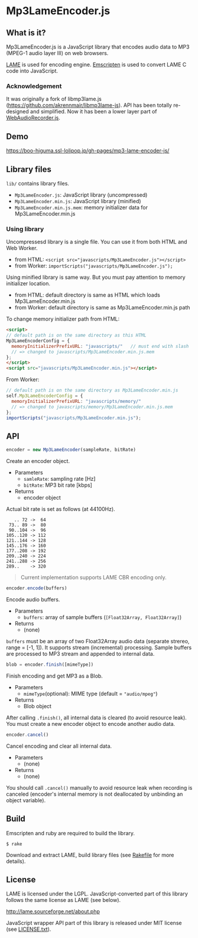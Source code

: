 # Mp3LameEncoder.js

## What is it?

Mp3LameEncoder.js is a JavaScript library that encodes audio data to MP3 (MPEG-1 audio layer III) on web browsers.

[LAME](http://lame.sourceforge.net/) is used for encoding engine. [Emscripten](http://emscripten.org) is used to convert LAME C code into JavaScript.

### Acknowledgement

It was originally a fork of libmp3lame.js (<https://github.com/akrennmair/libmp3lame-js>). API has been totally re-designed and simplified. Now it has been a lower layer part of [WebAudioRecorder.js](https://github.com/higuma/web-audio-recorder-js).

## Demo

<https://boo-higuma.ssl-lolipop.jp/gh-pages/mp3-lame-encoder-js/>

## Library files

`lib/` contains library files.

* `Mp3LameEncoder.js`: JavaScript library (uncompressed)
* `Mp3LameEncoder.min.js`: JavaScript library (minified)
* `Mp3LameEncoder.min.js.mem`: memory initializer data for Mp3LameEncoder.min.js

### Using library

Uncompressesd library is a single file. You can use it from both HTML and Web Worker.

* from HTML: `<script src="javascripts/Mp3LameEncoder.js"></script>`
* from Worker: `importScripts("javascripts/Mp3LameEncoder.js");`

Using minified library is same way. But you must pay attention to memory initializer location.

* from HTML: default directory is same as HTML which loads Mp3LameEncoder.min.js
* from Worker: default directory is same as Mp3LameEncoder.min.js path

To change memory initializer path from HTML:

``` html
<script>
// default path is on the same directory as this HTML
Mp3LameEncoderConfig = {
  memoryInitializerPrefixURL: "javascripts/"   // must end with slash
  // => changed to javascripts/Mp3LameEncoder.min.js.mem
};
</script>
<script src="javascripts/Mp3LameEncoder.min.js"></script>
```

From Worker:

``` javascript
// default path is on the same directory as Mp3LameEncoder.min.js
self.Mp3LameEncoderConfig = {
  memoryInitializerPrefixURL: "javascripts/memory/"
  // => changed to javascripts/memory/Mp3LameEncoder.min.js.mem
};
importScripts("javascripts/Mp3LameEncoder.min.js");
```

## API

``` javascript
encoder = new Mp3LameEncoder(sampleRate, bitRate)
```

Create an encoder object.

* Parameters
    * `samleRate`: sampling rate [Hz]
    * `bitRate`: MP3 bit rate [kbps]
* Returns
    * encoder object

Actual bit rate is set as follows (at 44100Hz).

```
   .. 72 ->  64
 73.. 89 ->  80
 90..104 ->  96
105..120 -> 112
121..144 -> 128
145..176 -> 160
177..208 -> 192
209..240 -> 224
241..288 -> 256
289..    -> 320
```

> Current implementation supports LAME CBR encoding only.

``` javascript
encoder.encode(buffers)
```

Encode audio buffers.

* Parameters
    * `buffers`: array of sample buffers (`[Float32Array, Float32Array]`)
* Returns
    * (none)

`buffers` must be an array of two Float32Array audio data (separate strereo, range = [-1, 1]). It supports stream (incremental) processing. Sample buffers are processed to MP3 stream and appended to internal data.

``` javascript
blob = encoder.finish([mimeType])
```

Finish encoding and get MP3 as a Blob.

* Parameters
    * `mimeType`(optional): MIME type (default = `"audio/mpeg"`)
* Returns
    * Blob object

After calling `.finish()`, all internal data is cleared (to avoid resource leak). You must create a new encoder object to encode another audio data.

``` javascript
encoder.cancel()
```

Cancel encoding and clear all internal data.

* Parameters
    * (none)
* Returns
    * (none)

You should call `.cancel()` manually to avoid resource leak when recording is canceled (encoder's internal memory is not deallocated by unbinding an object variable).

## Build

Emscripten and ruby are required to build the library.

```
$ rake
```

Download and extract LAME, build library files (see [Rakefile](Rakefile) for more details).

## License

LAME is licensed under the LGPL. JavaScript-converted part of this library follows the same license as LAME (see below). 

<http://lame.sourceforge.net/about.php>

JavaScript wrapper API part of this library is released under MIT license (see [LICENSE.txt](LICENSE.txt)).
